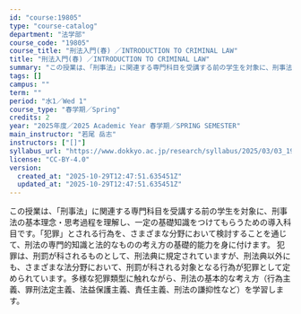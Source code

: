 ```yaml
---
id: "course:19805"
type: "course-catalog"
department: "法学部"
course_code: "19805"
course_title: "刑法入門(春) ／INTRODUCTION TO CRIMINAL LAW"
title: "刑法入門(春) ／INTRODUCTION TO CRIMINAL LAW"
summary: "この授業は、「刑事法」に関連する専門科目を受講する前の学生を対象に、刑事法の基本理念・思考過程を理解し、一定の基礎知識をつけてもらうための導入科目です。「犯罪」とされる行為を、さまざまな分野において検討することを通じて、刑法の専門的知識と法…"
tags: []
campus: ""
term: ""
period: "水1／Wed 1"
course_type: "春学期／Spring"
credits: 2
year: "2025年度／2025 Academic Year 春学期／SPRING SEMESTER"
main_instructor: "若尾 岳志"
instructors: ["[]"]
syllabus_url: "https://www.dokkyo.ac.jp/research/syllabus/2025/03/03_19805_ja_JP.html"
license: "CC-BY-4.0"
version:
  created_at: "2025-10-29T12:47:51.635451Z"
  updated_at: "2025-10-29T12:47:51.635451Z"
---
```

この授業は、「刑事法」に関連する専門科目を受講する前の学生を対象に、刑事法の基本理念・思考過程を理解し、一定の基礎知識をつけてもらうための導入科目です。「犯罪」とされる行為を、さまざまな分野において検討することを通じて、刑法の専門的知識と法的なものの考え方の基礎的能力を身に付けます。 犯罪は、刑罰が科されるものとして、刑法典に規定されていますが、刑法典以外にも、さまざまな法分野において、刑罰が科される対象となる行為が犯罪として定められています。多様な犯罪類型に触れながら、刑法の基本的な考え方（行為主義、罪刑法定主義、法益保護主義、責任主義、刑法の謙抑性など）を学習します。
